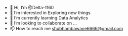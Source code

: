 - 👋 Hi, I’m @Delta-1160
- 👀 I’m interested in Exploring new things
- 🌱 I’m currently learning Data Analytics
- 💞️ I’m looking to collaborate on ...
- 📫 How to reach me shubhambawane6666@gmail.com
<!---
Delta-1160/Delta-1160 is a ✨ special ✨ repository because its `README.md` (this file) appears on your GitHub profile.
You can click the Preview link to take a look at your changes.
--->
